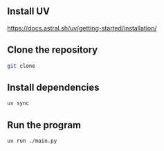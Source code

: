 ## Install UV

https://docs.astral.sh/uv/getting-started/installation/

## Clone the repository

```bash
git clone
```

## Install dependencies

```bash
uv sync
```

## Run the program

```bash
uv run ./main.py
```
